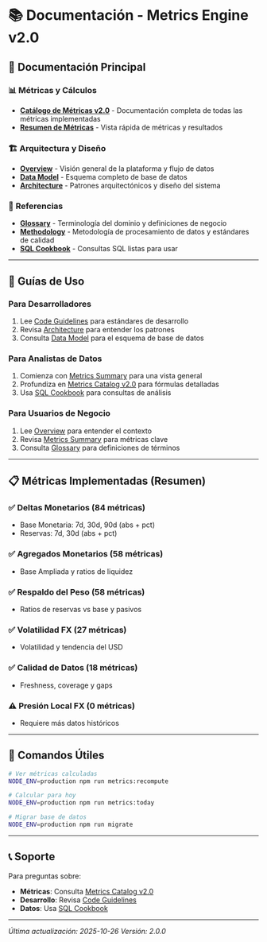 # 📚 Documentación - Metrics Engine v2.0

## 🎯 Documentación Principal

### 📊 **Métricas y Cálculos**
- **[Catálogo de Métricas v2.0](metrics-catalog-v2.md)** - Documentación completa de todas las métricas implementadas
- **[Resumen de Métricas](metrics-summary.md)** - Vista rápida de métricas y resultados

### 🏗️ **Arquitectura y Diseño**
- **[Overview](overview.md)** - Visión general de la plataforma y flujo de datos
- **[Data Model](data-model.md)** - Esquema completo de base de datos
- **[Architecture](architecture.md)** - Patrones arquitectónicos y diseño del sistema

### 📖 **Referencias**
- **[Glossary](glossary.md)** - Terminología del dominio y definiciones de negocio
- **[Methodology](methodology.md)** - Metodología de procesamiento de datos y estándares de calidad
- **[SQL Cookbook](sql-cookbook.md)** - Consultas SQL listas para usar

---

## 🚀 **Guías de Uso**

### **Para Desarrolladores**
1. Lee [Code Guidelines](../../CODE_GUIDELINES.md) para estándares de desarrollo
2. Revisa [Architecture](architecture.md) para entender los patrones
3. Consulta [Data Model](data-model.md) para el esquema de base de datos

### **Para Analistas de Datos**
1. Comienza con [Metrics Summary](metrics-summary.md) para una vista general
2. Profundiza en [Metrics Catalog v2.0](metrics-catalog-v2.md) para fórmulas detalladas
3. Usa [SQL Cookbook](sql-cookbook.md) para consultas de análisis

### **Para Usuarios de Negocio**
1. Lee [Overview](overview.md) para entender el contexto
2. Revisa [Metrics Summary](metrics-summary.md) para métricas clave
3. Consulta [Glossary](glossary.md) para definiciones de términos

---

## 📋 **Métricas Implementadas (Resumen)**

### **✅ Deltas Monetarios (84 métricas)**
- Base Monetaria: 7d, 30d, 90d (abs + pct)
- Reservas: 7d, 30d (abs + pct)

### **✅ Agregados Monetarios (58 métricas)**
- Base Ampliada y ratios de liquidez

### **✅ Respaldo del Peso (58 métricas)**
- Ratios de reservas vs base y pasivos

### **✅ Volatilidad FX (27 métricas)**
- Volatilidad y tendencia del USD

### **✅ Calidad de Datos (18 métricas)**
- Freshness, coverage y gaps

### **⚠️ Presión Local FX (0 métricas)**
- Requiere más datos históricos

---

## 🔧 **Comandos Útiles**

```bash
# Ver métricas calculadas
NODE_ENV=production npm run metrics:recompute

# Calcular para hoy
NODE_ENV=production npm run metrics:today

# Migrar base de datos
NODE_ENV=production npm run migrate
```

---

## 📞 **Soporte**

Para preguntas sobre:
- **Métricas**: Consulta [Metrics Catalog v2.0](metrics-catalog-v2.md)
- **Desarrollo**: Revisa [Code Guidelines](../../CODE_GUIDELINES.md)
- **Datos**: Usa [SQL Cookbook](sql-cookbook.md)

---

*Última actualización: 2025-10-26*
*Versión: 2.0.0*
